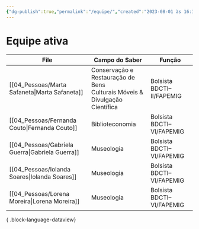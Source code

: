 ```yaml
---
{"dg-publish":true,"permalink":"/equipe/","created":"2023-08-01 às 16:11","updated":"2023-08-01 às 17:27"}
---
```



# Equipe ativa

| File                                               | Campo do Saber                                                                  | Função                    |
| -------------------------------------------------- | ------------------------------------------------------------------------------- | ------------------------- |
| [[04_Pessoas/Marta Safaneta\|Marta Safaneta]]   | Conservação e Restauração de Bens <br> Culturais Móveis & Divulgação Científica | Bolsista BDCTI–II/FAPEMIG |
| [[04_Pessoas/Fernanda Couto\|Fernanda Couto]]   | Biblioteconomia                                                                 | Bolsista BDCTI–VI/FAPEMIG |
| [[04_Pessoas/Gabriela Guerra\|Gabriela Guerra]] | Museologia                                                                      | Bolsista BDCTI–VI/FAPEMIG |
| [[04_Pessoas/Iolanda Soares\|Iolanda Soares]]   | Museologia                                                                      | Bolsista BDCTI–VI/FAPEMIG |
| [[04_Pessoas/Lorena Moreira\|Lorena Moreira]]   | Museologia                                                                      | Bolsista BDCTI–VI/FAPEMIG |

{ .block-language-dataview}
